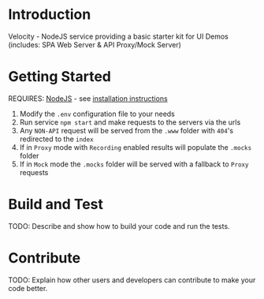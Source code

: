 # Introduction

Velocity - NodeJS service providing a basic starter kit for UI Demos (includes: SPA Web Server & API Proxy/Mock Server)

# Getting Started

REQUIRES: [NodeJS](https://nodejs.org/en/download/) - see [installation instructions](https://nodejs.org/en/download/package-manager/)

1. Modify the `.env` configuration file to your needs
2. Run service `npm start` and make requests to the servers via the urls
3. Any `NON-API` request will be served from the `.www` folder with `404`'s redirected to the `index`
4. If in `Proxy` mode with `Recording` enabled results will populate the `.mocks` folder
5. If in `Mock` mode the `.mocks` folder will be served with a fallback to `Proxy` requests

# Build and Test

TODO: Describe and show how to build your code and run the tests.

# Contribute

TODO: Explain how other users and developers can contribute to make your code better.
